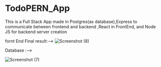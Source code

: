 # TodoPERN_App

This is a Full Stack App made in Postgres(as database),Express to communicate between frontend and backend ,React in FrontEnd, and 
Node JS for backend server creation


fornt End  Final result:-->
![Screenshot (8)](https://user-images.githubusercontent.com/97330477/157861218-20e37866-e45e-435f-b562-164d92eb7908.png)


Database :-->

![Screenshot (7)](https://user-images.githubusercontent.com/97330477/157861354-e9c3f1a6-e4cc-44dd-8095-80b420548d5b.png)
